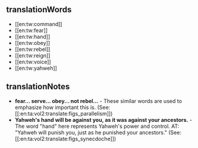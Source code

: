 ## translationWords

* [[en:tw:command]]
* [[en:tw:fear]]
* [[en:tw:hand]]
* [[en:tw:obey]]
* [[en:tw:rebel]]
* [[en:tw:reign]]
* [[en:tw:voice]]
* [[en:tw:yahweh]]

## translationNotes

* **fear... serve... obey... not rebel...** - These similar words are used to emphasize how important this is.  (See: [[:en:ta:vol2:translate:figs_parallelism]])
* **Yahweh's hand will be against you, as it was against your ancestors.** - The word "hand" here represents Yahweh's power and control. AT: "Yahweh will punish you, just as he punished your ancestors." (See: [[:en:ta:vol2:translate:figs_synecdoche]])
